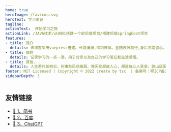 ```yaml
---
home: true
heroImage: /favicon.svg
heroText: 学习笔记
tagline: 
actionText:  开始学习之旅
actionLink: /JAVA技术/从0到1搭建一个前后端项目/搭建后端springboot项目
features:
- title: 简介
  details: 该博客采用vuepress搭建。长路漫漫,惟剑做伴。且随疾风前行,身后亦需留心。这一次,我的心不再动摇。
- title: 目的
  details: 记录学习的一点一滴，用于分享以及自己的学习笔记和生活感悟。
- title: 其他...
  details: 人生若只如初见，何事秋风悲画扇。等闲变却故人心，却道故心人易变。骊山语罢清宵半，泪雨霖铃终不怨。何如薄幸锦衣郎，比翼连枝当日愿。。
footer: MIT Licensed | Copyright © 2022 create by tsc  | 备案号：鄂ICP备2022015594
sidebarDepth: 3
---
```



## 友情链接
- [:tada: 1、简书](http://jianshu.com)
- [:tada: 2、百度](http://baidu.com)
- [:tada: 3、ChatGPT](https://tangsc.top/)